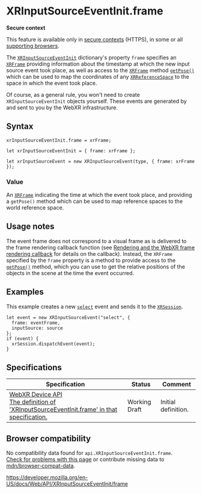 XRInputSourceEventInit.frame
============================

**Secure context**

This feature is available only in [secure contexts](https://developer.mozilla.org/en-US/docs/Web/Security/Secure_Contexts) (HTTPS), in some or all [supporting browsers](#browser_compatibility).

The [`XRInputSourceEventInit`](../xrinputsourceeventinit) dictionary's property `frame` specifies an [`XRFrame`](../xrframe) providing information about the timestamp at which the new input source event took place, as well as access to the [`XRFrame`](../xrframe) method [`getPose()`](../xrframe/getpose) which can be used to map the coordinates of any [`XRReferenceSpace`](../xrreferencespace) to the space in which the event took place.

Of course, as a general rule, you won't need to create `XRInputSourceEventInit` objects yourself. These events are generated by and sent to you by the WebXR infrastructure.

Syntax
------

    xrInputSourceEventInit.frame = xrFrame;

    let xrInputSourceEventInit = { frame: xrFrame };

    let xrInputSourceEvent = new XRInputSourceEvent(type, { frame: xrFrame });

### Value

An [`XRFrame`](../xrframe) indicating the time at which the event took place, and providing a `getPose()` method which can be used to map reference spaces to the world reference space.

Usage notes
-----------

The event frame does not correspond to a visual frame as is delivered to the frame rendering callback function (see [Rendering and the WebXR frame rendering callback](../webxr_device_api/rendering) for details on the callback). Instead, the `XRFrame` specified by the `frame` property is a method to provide access to the [`getPose()`](../xrframe/getpose) method, which you can use to get the relative positions of the objects in the scene at the time the event occurred.

Examples
--------

This example creates a new [`select`](../xrsession/select_event) event and sends it to the [`XRSession`](../xrsession).

    let event = new XRInputSourceEvent("select", {
      frame: eventFrame,
      inputSource: source
    };
    if (event) {
      xrSession.dispatchEvent(event);
    }

Specifications
--------------

<table><thead><tr class="header"><th>Specification</th><th>Status</th><th>Comment</th></tr></thead><tbody><tr class="odd"><td><a href="https://immersive-web.github.io/webxr/#dom-xrinputsourceeventinit-frame">WebXR Device API<br />
<span class="small">The definition of 'XRInputSourceEventInit.frame' in that specification.</span></a></td><td><span class="spec-wd">Working Draft</span></td><td>Initial definition.</td></tr></tbody></table>

Browser compatibility
---------------------

No compatibility data found for `api.XRInputSourceEventInit.frame`.  
[Check for problems with this page](#on-github) or contribute missing data to [mdn/browser-compat-data](https://github.com/mdn/browser-compat-data).

<a href="https://developer.mozilla.org/en-US/docs/Web/API/XRInputSourceEventInit/frame" class="_attribution-link">https://developer.mozilla.org/en-US/docs/Web/API/XRInputSourceEventInit/frame</a>
